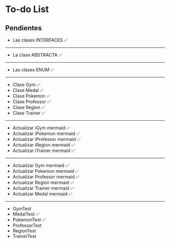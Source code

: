 # To-do List

## Pendientes

- Las clases INTERFACES ✅

---

- La clase ABSTRACTA ✅

---

- Las clases ENUM ✅

---

- Clase Gym ✅
- Clase Medal ✅
- Clase Pokemon ✅
- Clase Professor ✅
- Clase Region ✅
- Clase Trainer ✅

---

- Actualizar iGym mermaid ✅
- Actualizar iPokemon mermaid ✅
- Actualizar iProfessor mermaid ✅
- Actualizar iRegion mermaid ✅
- Actualizar iTrainer mermaid ✅

---

- Actualizar Gym mermaid ✅
- Actualizar Pokemon mermaid ✅
- Actualizar Professor mermaid ✅
- Actualizar Region mermaid ✅ 
- Actualizar Trainer mermaid ✅
- Actualizar Medal mermaid ✅

---

- GymTest 
- MedalTest ✅
- PokemonTest ✅
- ProfessorTest
- RegionTest
- TrainerTest